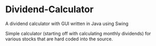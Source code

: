 # Dividend-Calculator
A dividend calculator with GUI written in Java using Swing

Simple calculator (starting off with calculating monthly dividends) for various stocks that are hard coded into the source. 
